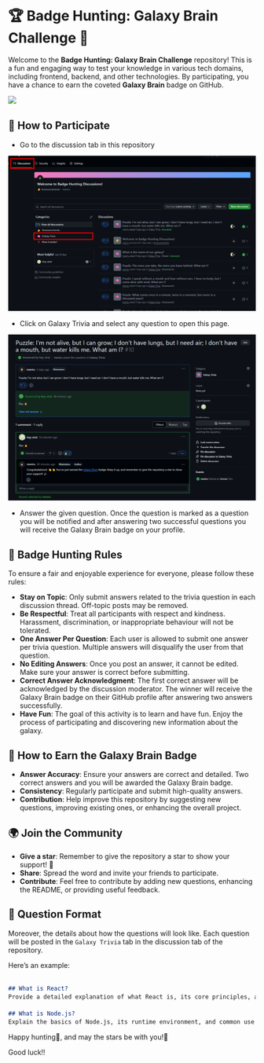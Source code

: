 # 🏆 Badge Hunting: Galaxy Brain Challenge 🧠

Welcome to the **Badge Hunting: Galaxy Brain Challenge** repository! This is a fun and engaging way to test your knowledge in various tech domains, including frontend, backend, and other technologies. By participating, you have a chance to earn the coveted **Galaxy Brain** badge on GitHub.

<img src="https://github.githubassets.com/images/modules/profile/achievements/galaxy-brain-default.png" width="120px">

## 🚀 How to Participate
- Go to the discussion tab in this repository

<img src="https://github.com/meviru/badge-hunting/blob/main/images/screenshot-github.com-2024.06.25-18_34_29.png" width="800px"> 

- Click on Galaxy Trivia and select any question to open this page.

<img src="https://github.com/meviru/badge-hunting/blob/main/images/screenshot-github.com-2024.06.25-18_36_18.png" width="800px">

- Answer the given question. Once the question is marked as a question you will be notified and after answering two successful questions you will receive the Galaxy Brain badge on your profile.

## 📜 Badge Hunting Rules
To ensure a fair and enjoyable experience for everyone, please follow these rules:

- **Stay on Topic**: Only submit answers related to the trivia question in each discussion thread. Off-topic posts may be removed.
- **Be Respectful**: Treat all participants with respect and kindness. Harassment, discrimination, or inappropriate behaviour will not be tolerated.
- **One Answer Per Question**: Each user is allowed to submit one answer per trivia question. Multiple answers will disqualify the user from that question.
- **No Editing Answers**: Once you post an answer, it cannot be edited. Make sure your answer is correct before submitting.
- **Correct Answer Acknowledgment**: The first correct answer will be acknowledged by the discussion moderator. The winner will receive the Galaxy Brain badge on their GitHub profile after answering two answers successfully.
- **Have Fun**: The goal of this activity is to learn and have fun. Enjoy the process of participating and discovering new information about the galaxy.

## 🌟 How to Earn the Galaxy Brain Badge
- **Answer Accuracy**: Ensure your answers are correct and detailed. Two correct answers and you will be awarded the Galaxy Brain badge.
- **Consistency**: Regularly participate and submit high-quality answers.
- **Contribution**: Help improve this repository by suggesting new questions, improving existing ones, or enhancing the overall project.

## 🌍 Join the Community
- **Give a star**: Remember to give the repository a star to show your support! 🎉
- **Share**: Spread the word and invite your friends to participate.
- **Contribute**: Feel free to contribute by adding new questions, enhancing the README, or providing useful feedback.

## 📝 Question Format
Moreover, the details about how the questions will look like.
Each question will be posted in the `Galaxy Trivia` tab in the discussion tab of the repository. 

Here’s an example:
```markdown

## What is React?
Provide a detailed explanation of what React is, its core principles, and how it is used in front-end development.

## What is Node.js?
Explain the basics of Node.js, its runtime environment, and common use cases in backend development.
```

Happy hunting🏹, and may the stars be with you!🌠

Good luck!!
